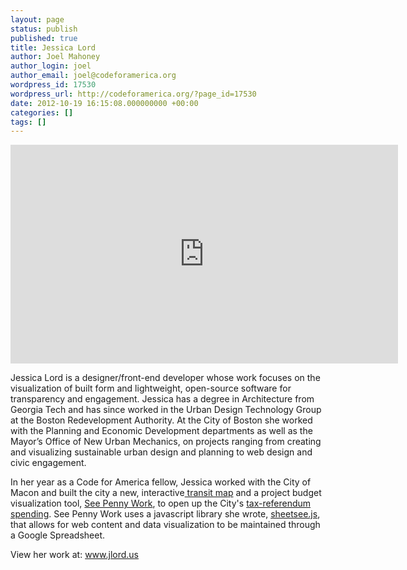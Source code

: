 ```yaml
---
layout: page
status: publish
published: true
title: Jessica Lord
author: Joel Mahoney
author_login: joel
author_email: joel@codeforamerica.org
wordpress_id: 17530
wordpress_url: http://codeforamerica.org/?page_id=17530
date: 2012-10-19 16:15:08.000000000 +00:00
categories: []
tags: []
---
```

<iframe src="http://www.youtube.com/embed/Q76bKK229aM" frameborder="0" width="620" height="350"></iframe>

Jessica Lord is a designer/front-end developer whose work focuses on the visualization of built form and lightweight, open-source software for transparency and engagement. Jessica has a degree in Architecture from Georgia Tech and has since worked in the Urban Design Technology Group at the Boston Redevelopment Authority. At the City of Boston she worked with the Planning and Economic Development departments as well as the Mayor’s Office of New Urban Mechanics, on projects ranging from creating and visualizing sustainable urban design and planning to web design and civic engagement.

In her year as a Code for America fellow, Jessica worked with the City of Macon and built the city a new, interactive<a title="Macon Transit Authority " href="http://mta-mac.com/map.html" target="_blank"> transit map</a> and a project budget visualization tool, <a title="See Penny Work" href="http://www.seepennywork.in" target="_blank">See Penny Work</a>, to open up the City's <a title="Macon's 2012 SPLOST" href="http://splost.herokuapp.com" target="_blank">tax-referendum spending</a>. See Penny Work uses a javascript library she wrote, <a title="sheetsee javascript library" href="http://jllord.github.com/sheetsee.js" target="_blank">sheetsee.js</a>, that allows for web content and data visualization to be maintained through a Google Spreadsheet.

View her work at: <a title="Jessica Lord" href="http://www.jlord.us">www.jlord.us</a>
